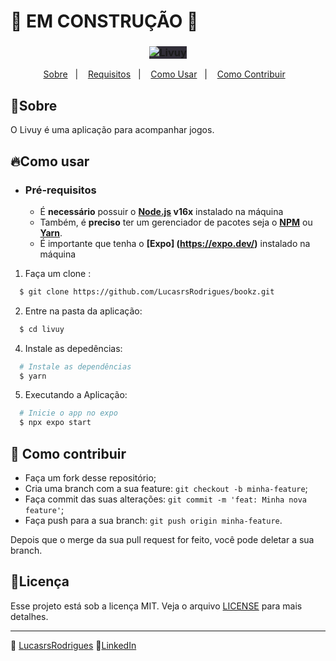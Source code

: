 <h1>🚧 EM CONSTRUÇÃO 🚧</h1>
<h3 align="center">
  <span style="background-color: #312E38">
  <img alt="Livuy" src="https://i.imgur.com/bcEkbVC.png"/>
  </span>
</h3>


<p align="center">
  <a href="#rocket-sobre">Sobre</a>&nbsp;&nbsp;&nbsp;|&nbsp;&nbsp;&nbsp;
  <a href="#fire-requisios">Requisitos</a>&nbsp;&nbsp;&nbsp;|&nbsp;&nbsp;&nbsp;
  <a href="#fire-como-usar">Como Usar</a>&nbsp;&nbsp;&nbsp;|&nbsp;&nbsp;&nbsp;
  <a href="#rocket-como-contribuir">Como Contribuir</a>&nbsp;&nbsp;&nbsp;
  <!-- <a href="#memo-licença">Licença</a> -->
</p>

## 💈Sobre
O Livuy é uma aplicação para acompanhar jogos.

## 🔥Como usar

- ### **Pré-requisitos**

  - É **necessário** possuir o **[Node.js](https://nodejs.org/en/) v16x** instalado na máquina
  - Também, é **preciso** ter um gerenciador de pacotes seja o **[NPM](https://www.npmjs.com/)** ou **[Yarn](https://yarnpkg.com/)**.
  - É importante que tenha o **[Expo] (https://expo.dev/)** instalado na máquina

1. Faça um clone :

```sh
  $ git clone https://github.com/LucasrsRodrigues/bookz.git
```
2. Entre na pasta da aplicação:
  ```sh
    $ cd livuy
  ```

4. Instale as depedências:
```sh
  # Instale as dependências
  $ yarn
```

5. Executando a Aplicação:
```sh
  # Inicie o app no expo
  $ npx expo start
```

## 🚀 Como contribuir

- Faça um fork desse repositório;
- Cria uma branch com a sua feature: `git checkout -b minha-feature`;
- Faça commit das suas alterações: `git commit -m 'feat: Minha nova feature'`;
- Faça push para a sua branch: `git push origin minha-feature`.

Depois que o merge da sua pull request for feito, você pode deletar a sua branch.

## 📝Licença

Esse projeto está sob a licença MIT. Veja o arquivo [LICENSE](LICENSE) para mais detalhes.

---

🚀 [LucasrsRodrigues](github.com/LucasrsRodrigues)
👥[LinkedIn](https://www.linkedin.com/in/lucasrsrodrigues/)
